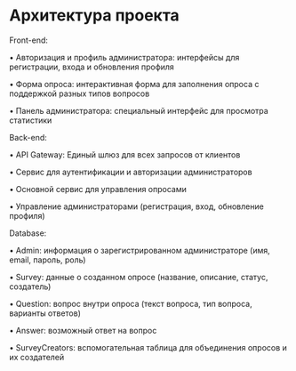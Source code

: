 # Архитектура проекта
Front-end:

•	Авторизация и профиль администратора: интерфейсы для регистрации, входа и обновления профиля

•	Форма опроса: интерактивная форма для заполнения опроса с поддержкой разных типов вопросов

•	Панель администратора: специальный интерфейс для просмотра статистики

Back-end:

•	API Gateway: Единый шлюз для всех запросов от клиентов

•	Сервис для аутентификации и авторизации администраторов

•	Основной сервис для управления опросами

•	Управление администраторами (регистрация, вход, обновление профиля)

Database:

•	Admin: информация о зарегистрированном администраторе (имя, email, пароль, роль)

•	Survey: данные о созданном опросе (название, описание, статус, создатель)

•	Question: вопрос внутри опроса (текст вопроса, тип вопроса, варианты ответов)

•	Answer: возможный ответ на вопрос

•	SurveyCreators: вспомогательная таблица для объединения опросов и их создателей
